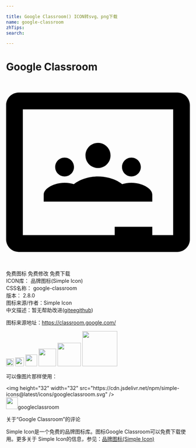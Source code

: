 ```yaml
---

title: Google Classroom() ICON转svg、png下载
name: google-classroom
zhTips: 
search: 

---
```


# Google Classroom  <small style="font-size: 60%;font-weight: 100"></small>

<div id="svg" class="svg-wrap">
<svg role="img" xmlns="http://www.w3.org/2000/svg" viewBox="0 0 24 24"><title>Google Classroom icon</title><path d="M1.6367 1.6367C.7322 1.6367 0 2.369 0 3.2734v17.4532c0 .9045.7322 1.6367 1.6367 1.6367h20.7266c.9045 0 1.6367-.7322 1.6367-1.6367V3.2734c0-.9045-.7322-1.6367-1.6367-1.6367H1.6367zm.545 2.1817h19.6367v16.3632h-2.7266v-1.0898h-4.9102v1.0898h-12V3.8184zM12 8.1816c-.9046 0-1.6367.7322-1.6367 1.6368 0 .9045.7321 1.6367 1.6367 1.6367.9046 0 1.6367-.7322 1.6367-1.6367 0-.9046-.7321-1.6368-1.6367-1.6368zm-4.3633 1.9102c-.6773 0-1.2285.5493-1.2285 1.2266 0 .6772.5512 1.2265 1.2285 1.2265.6773 0 1.2266-.5493 1.2266-1.2265 0-.6773-.5493-1.2266-1.2266-1.2266zm8.7266 0c-.6773 0-1.2266.5493-1.2266 1.2266 0 .6772.5493 1.2265 1.2266 1.2265.6773 0 1.2285-.5493 1.2285-1.2265 0-.6773-.5512-1.2266-1.2285-1.2266zM12 12.5449c-1.179 0-2.4128.4012-3.1484 1.0059-.384-.1198-.8043-.1875-1.2149-.1875-1.3136 0-2.7285.695-2.7285 1.5586v.8965h14.1836v-.8965c0-.8637-1.4149-1.5586-2.7285-1.5586-.4106 0-.831.0677-1.2149.1875-.7356-.6047-1.9694-1.0059-3.1484-1.0059Z"/></svg>
</div>
<detail full-name='google-classroom'></detail>

<div class="detail-page">
<p>
<span><span class="badge-success badge">免费图标</span> <span class="badge-success badge">免费修改</span>  <span class="badge-success badge">免费下载</span> </span>
<br/>
<span>
ICON库：
<span class="badge-secondary badge">品牌图标(Simple Icon)</span> 
</span>
<br/>
<span>
CSS名称：
<span class="badge-secondary badge">google-classroom</span> 
</span>

<br/>
<span>
版本：
<span class="badge-secondary badge">2.8.0</span> 
</span>
<br/>
<span>图标来源/作者：<span class="badge-light badge">Simple Icon</span></span> 
<br/>
<span class="zh-detail">中文描述：暂无<span class="help-link"><span>帮助改进</span>(<a href="https://gitee.com/liuwave/icon-helper/edit/master/json/brands/google-classroom.json" target="_blank" rel="noopener noreferrer">gitee</a><a href="https://github.com/liuwave/icon-helper/edit/master/json/brands/google-classroom.json" target="_blank" rel="noopener noreferrer">github</a></span>)</span><br/>
</p>
</div><div class="description description alert alert-light"><p>图标来源地址：<a href="https://classroom.google.com/" target="_blank" rel="noopener noreferrer">https://classroom.google.com/</a></p></div>
<div class="alert alert-dark">
<img height="21" width="21" src="https://cdn.jsdelivr.net/npm/simple-icons@latest/icons/googleclassroom.svg" />
<img height="24" width="24" src="https://cdn.jsdelivr.net/npm/simple-icons@latest/icons/googleclassroom.svg" />
<img height="32" width="32" src="https://cdn.jsdelivr.net/npm/simple-icons@latest/icons/googleclassroom.svg" />
<img height="48" width="48" src="https://cdn.jsdelivr.net/npm/simple-icons@latest/icons/googleclassroom.svg" />
<img height="64" width="64" src="https://cdn.jsdelivr.net/npm/simple-icons@latest/icons/googleclassroom.svg" />
<img height="96" width="96" src="https://cdn.jsdelivr.net/npm/simple-icons@latest/icons/googleclassroom.svg" />

</div>
<div>
  <p>可以像图片那样使用：    
  </p>
  <div class="alert alert-primary" style="font-size: 14px">
    &lt;img height="32" width="32" src="https://cdn.jsdelivr.net/npm/simple-icons@latest/icons/googleclassroom.svg" /&gt;
    <copy-btn content='<img height="32" width="32" src="https://cdn.jsdelivr.net/npm/simple-icons@latest/icons/googleclassroom.svg" />'></copy-btn>
  </div>
  <div class="alert alert-secondary">
    <img height="32" width="32" src="https://cdn.jsdelivr.net/npm/simple-icons@latest/icons/googleclassroom.svg" />googleclassroom
    <copy-btn content="googleclassroom" btn-title="复制图标名称"></copy-btn>
  </div>
</div>

<Vssue title="关于“Google Classroom”的评论" >关于“Google Classroom”的评论</Vssue>


<div><p>Simple Icon是一个免费的品牌图标库。图标Google Classroom可以免费下载使用。更多关于  Simple Icon的信息，参见：<a target="_blank" href="https://iconhelper.cn/brands.html">品牌图标(Simple Icon)</a>
</p></div>
